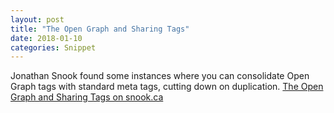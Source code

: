 ```yaml
---
layout: post
title: "The Open Graph and Sharing Tags"
date: 2018-01-10
categories: Snippet
---
```

Jonathan Snook found some instances where you can consolidate Open Graph tags with standard meta tags, cutting down on duplication. [The Open Graph and Sharing Tags on snook.ca](https://snook.ca/archives/html_and_css/open-graph-and-sharing-tags)
